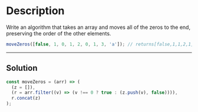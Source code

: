 # Description

Write an algorithm that takes an array and moves all of the zeros to the end, preserving the order of the other elements.

```js
moveZeros([false, 1, 0, 1, 2, 0, 1, 3, 'a']); // returns[false,1,1,2,1,3,"a",0,0]
```

---

## Solution

```js
const moveZeros = (arr) => (
  (z = []),
  (r = arr.filter((v) => (v !== 0 ? true : (z.push(v), false)))),
  r.concat(z)
);
```
